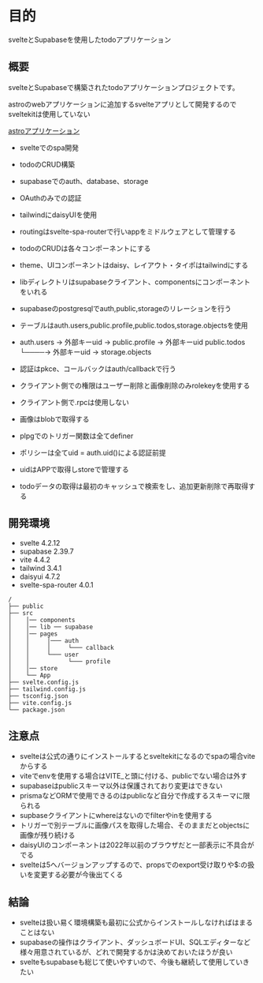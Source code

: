 # 目的

svelteとSupabaseを使用したtodoアプリケーション

## 概要

svelteとSupabaseで構築されたtodoアプリケーションプロジェクトです。

astroのwebアプリケーションに追加するsvelteアプリとして開発するのでsveltekitは使用していない

[astroアプリケーション](https://github.com/k-gitest/astro-github-auto)

- svelteでのspa開発
- todoのCRUD構築
- supabaseでのauth、database、storage
- OAuthのみでの認証
- tailwindにdaisyUIを使用

- routingはsvelte-spa-routerで行いappをミドルウェアとして管理する
- todoのCRUDは各々コンポーネントにする
- theme、UIコンポーネントはdaisy、レイアウト・タイポはtailwindにする
- libディレクトリはsupabaseクライアント、componentsにコンポーネントをいれる
- supabaseのpostgresqlでauth,public,storageのリレーションを行う
- テーブルはauth.users,public.profile,public.todos,storage.objectsを使用
- 
  auth.users -> 外部キーuid -> public.profile -> 外部キーuid public.todos
        └────-> 外部キーuid -> storage.objects
  
- 認証はpkce、コールバックはauth/callbackで行う
- クライアント側での権限はユーザー削除と画像削除のみrolekeyを使用する
- クライアント側で.rpcは使用しない
- 画像はblobで取得する
- plpgでのトリガー関数は全てdefiner
- ポリシーは全てuid = auth.uid()による認証前提
- uidはAPPで取得しstoreで管理する
- todoデータの取得は最初のキャッシュで検索をし、追加更新削除で再取得する

## 開発環境

- svelte 4.2.12
- supabase 2.39.7
- vite 4.4.2
- tailwind 3.4.1
- daisyui 4.7.2
- svelte-spa-router 4.0.1

```text
/ 
├── public 
├── src
│    │── components
│    │── lib ── supabase
│    │── pages
│    │     │─── auth
│    │     │     └─── callback
│    │     └─── user
│    │           └─── profile
│    │── store
│    └── App
├── svelte.config.js
├── tailwind.config.js
├── tsconfig.json
├── vite.config.js
└── package.json

```
## 注意点

- svelteは公式の通りにインストールするとsveltekitになるのでspaの場合viteからする
- viteでenvを使用する場合はVITE_と頭に付ける、publicでない場合は外す
- supabaseはpublicスキーマ以外は保護されており変更はできない
- prismaなどORMで使用できるのはpublicなど自分で作成するスキーマに限られる
- supbaseクライアントにwhereはないのでfilterやinを使用する
- トリガーで別テーブルに画像パスを取得した場合、そのままだとobjectsに画像が残り続ける
- daisyUIのコンポーネントは2022年以前のブラウザだと一部表示に不具合がでる
- svelteは5へバージョンアップするので、propsでのexport受け取りや$:の扱いを変更する必要が今後出てくる

## 結論

- svelteは扱い易く環境構築も最初に公式からインストールしなければはまることはない
- supabaseの操作はクライアント、ダッシュボードUI、SQLエディターなど様々用意されているが、どれで開発するかは決めておいたほうが良い
- svelteもsupabaseも総じて使いやすいので、今後も継続して使用していきたい



